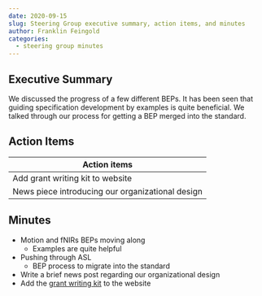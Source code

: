 ```yaml
---
date: 2020-09-15
slug: Steering Group executive summary, action items, and minutes
author: Franklin Feingold
categories:
  - steering group minutes
---
```





<!-- more -->


## Executive Summary

We discussed the progress of a few different BEPs. It has been seen that guiding specification development by examples is quite beneficial. We talked through our process for getting a BEP merged into the standard.

## Action Items

| Action items |
| -------- |
| Add grant writing kit to website    |
| News piece introducing our organizational design |

## Minutes

- Motion and fNIRs BEPs moving along
  - Examples are quite helpful
- Pushing through ASL
  - BEP process to migrate into the standard
- Write a brief news post regarding our organizational design
- Add the [grant writing kit](https://docs.google.com/document/d/1Q7JTOvUqt05YQfnbvGoP1SZQy_CGkNEVcsVZeS4D5_o/edit#) to the website
